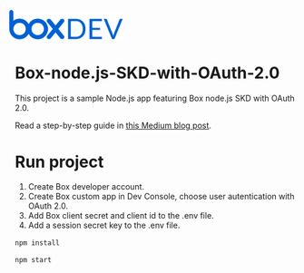 <img src="/static/box-dev-logo.png" 
alt= "Box Dev Logo"
style="margin-left:-10px;"
width="40%">

# Box-node.js-SKD-with-OAuth-2.0
This project is a sample Node.js app featuring Box node.js SKD with OAuth 2.0.

Read a step-by-step guide in [this Medium blog post](https://medium.com/@stefaniuk.olga/getting-started-with-box-node-js-sdk-with-oauth-2-0).

# Run project

1. Create Box developer account.
2. Create Box custom app in Dev Console, choose user autentication with OAuth 2.0.
3. Add Box client secret and client id to the .env file.
4. Add a session secret key to the .env file.

```
npm install
```

```
npm start
```
